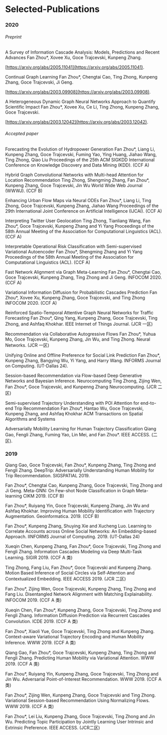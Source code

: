 # Selected-Publications

### 2020

###### Preprint

A Survey of Information Cascade Analysis: Models, Predictions and Recent Advances 
Fan Zhou*, Xovee Xu, Goce Trajcevski, Kunpeng Zhang. 

[https://arxiv.org/abs/2005.11041](https://arxiv.org/abs/2005.11041).

Continual Graph Learning 
Fan Zhou*, Chengtai Cao, Ting Zhong, Kunpeng Zhang, Goce Trajcevski, Ji Geng. 

[https://arxiv.org/abs/2003.09908](https://arxiv.org/abs/2003.09908).

A Heterogeneous Dynamic Graph Neural Networks Approach to Quantify Scientific Impact
Fan Zhou*, Xovee Xu, Ce Li, Ting Zhong, Kunpeng Zhang, Goce Trajcevski. 

[https://arxiv.org/abs/2003.12042](https://arxiv.org/abs/2003.12042).

###### Accepted paper
Forecasting the Evolution of Hydropower Generation 
Fan Zhou*, Liang Li, Kunpeng Zhang, Goce Trajcevski, Fuming Yao, Ying Huang, Jiahao Wang, Ting Zhong, Qiao Liu
Proceedings of the 25th ACM SIGKDD International Conference on Knowledge Discovery and Data Mining (KDD). (CCF A)

Hybrid Graph Convolutional Networks with Multi-head Attention for Location Recommendation 
Ting Zhong, Shengming Zhang, Fan Zhou*, Kunpeng Zhang, Goce Trajcevski, Jin Wu
World Wide Web Journal (WWWJ). (CCF B)

Enhancing Urban Flow Maps via Neural ODEs 
Fan Zhou*, Liang Li, Ting Zhong, Goce Trajcevski, Kunpeng Zhang, Jiahao Wang 
Proceedings of the 29th International Joint Conference on Artificial Intelligence (IJCAI). (CCF A)

Interpreting Twitter User Geolocation 
Ting Zhong, Tianliang Wang, Fan Zhou*, Goce Trajcevski, Kunpeng Zhang and Yi Yang 
Proceedings of the 58th Annual Meeting of the Association for Computational Linguistics (ACL). (CCF A)

Interpretable Operational Risk Classification with Semi-supervised Variational Autoencoder 
Fan Zhou*, Shengming Zhang and Yi Yang 
Proceedings of the 58th Annual Meeting of the Association for Computational Linguistics (ACL). (CCF A)

Fast Network Alignment via Graph Meta-Learning 
Fan Zhou*, Chengtai Cao, Goce Trajcevski,  Kunpeng Zhang, Ting Zhong and Ji Geng. 
INFOCOM 2020. (CCF A)

Variational Information Diffusion for Probabilistic Cascades Prediction 
Fan Zhou*, Xovee Xu, Kunpeng Zhang, Goce Trajcevski, and Ting Zhong 
INFOCOM 2020. (CCF A)

Reinforced Spatio-Temporal Attentive Graph Neural Networks for Traffic Forecasting 
Fan Zhou*, Qing Yang, Kunpeng Zhang, Goce Trajcevski, Ting Zhong, and Ashfaq Khokhar.
IEEE Internet of Things Journal. (JCR 一区)

Recommendation via Collaborative Autogressive Flows 
Fan Zhou*, Yuhua Mo, Goce Trajcevski, Kunpeng Zhang, Jin Wu, and Ting Zhong.
Neural Networks. (JCR 一区)

Unifying Online and Offline Preference for Social Link Prediction 
Fan Zhou*, Kunpeng Zhang, Bangying Wu, Yi Yang, and Harry Wang.
INFORMS Journal on Computing. (UT-Dallas 24).

Session-based Recommendation via Flow-based Deep Generative Networks and Bayesian Inference. Neurocomputing
Ting Zhong, Zijing Wen, Fan Zhou*, Goce Trajcevski, and Kunpenng Zhang
Neurocomputing. (JCR 二区)

Semi-supervised Trajectory Understanding with POI Attention for end-to-end Trip Recommendation 
Fan Zhou*, Hantao Wu, Goce Trajcevski, Kunpeng Zhang, and Ashfaq Khokhar
ACM Transactions on Spatial Algorithms and Systems

Adversarially Mobility Learning for Human Trajectory Classification 
Qiang Gao, Fengli Zhang, Fuming Yao, Lin Mei, and Fan Zhou*.
IEEE ACCESS. (二区).

### 2019
Qiang Gao, Goce Trajcevski, Fan Zhou*, Kunpeng Zhang, Ting Zhong and Fengli Zhang. DeepTrip: Adversarially Understanding Human Mobility for Trip Recommendation. SIGSPATIAL 2019. 

Fan Zhou*, Chengtai Cao, Kunpeng Zhang, Goce Trajcevski,  Ting Zhong and Ji Geng. Meta-GNN: On Few-shot Node Classification in Graph Meta-learning CIKM 2019. (CCF B)

Fan Zhou*, Ruiyang Yin, Goce Trajcevski, Kunpeng Zhang, Jin Wu and Ashfaq Khokhar. Improving Human Mobility Identification with Trajectory Augmentation. Geoinformatica. 2019. (CCF B)

Fan Zhou*, Kunpeng Zhang, Shuying Xie and Xucheng Luo. Learning to Correlate Accounts across Online Social Networks: An Embedding-based Approach. IINFORMS Journal of Computing. 2019. (UT-Dallas 24)

Xueqin Chen, Kunpeng Zhang, Fan Zhou*, Goce Trajcevski, Ting Zhong and Fengli Zhang. Information Cascades Modeling via Deep Multi-Task Learning. SIGIR 2019.  (CCF A 类) 

Ting Zhong, Fang Liu, Fan Zhou*, Goce Trajcevski and Kunpeng Zhang. Motion Based Inference of Social Circles via Self-Attention and Contextualized Embedding. IEEE ACCESS 2019.  (JCR 二区) 

Fan Zhou*, Zijing Wen, Goce Trajcevski, Kunpeng Zhang, Ting Zhong and Fang Liu. Disentangled Network Alignment with Matching Explainability. INFOCOM 2019. (CCF A 类) 

Xueqin Chen, Fan Zhou*, Kunpeng Zhang, Goce Trajcevski, Ting Zhong and Fengli Zhang. Information Diffusion Prediction via Recurrent Cascades Convolution. ICDE 2019.  (CCF A 类) 

Fan Zhou*, Xiaoli Yue, Goce Trajcevski, Ting Zhong and Kunpeng Zhang. Context-aware Variational Trajectory Encoding and Human Mobility Inference. WWW 2019. (CCF A 类)

Qiang Gao, Fan Zhou*, Goce Trajcevski, Kunpeng Zhang, Ting Zhong and Fengli Zhang. Predicting Human Mobility via Variational Attention. WWW 2019.  (CCF A 类)

Fan Zhou*, Ruiyang Yin, Kunpeng Zhang, Goce Trajcevski, Ting Zhong and Jin Wu. Adversarial Point-of-Interest Recommendation. WWW 2019.  (CCF A 类) 

Fan Zhou*, Zijing Wen, Kunpeng Zhang, Goce Trajcevski and Ting Zhong. Variational Session-based Recommendation Using Normalizing Flows. WWW 2019.  (CCF A 类) 

Fan Zhou*, Lei Liu, Kunpeng Zhang, Goce Trajcevski, Ting Zhong and Jin Wu. Predicting Topic Participation by Jointly Learning User Intrinsic and Extrinsic Preference. IEEE ACCESS. (JCR二区)
